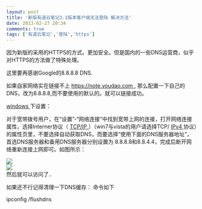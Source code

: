 ```yaml
---
layout: post
title: '新版有道云笔记3.1版本客户端无法登陆 解决方法'
date: 2013-02-27 20:34
comments: true
tags: ['有道云笔记','登陆','https']
---
```


因为新版的采用的HTTPS的方式。更加安全。但是国内的一些DNS运营商，似乎对HTTPS的方法做了特殊处理。

这里要再感谢Google的8.8.8.8 DNS.

如果自家网络实在链接不上 [ https://note.youdao.com ](https://note.youdao.com) ,
那么配置一下自己的DNS，改为8.8.8.8,而不要使用的默认的。就可以链接成功。

[ windows ](http://www.ha97.com/category/microsoft/windows) 下设置：

对于宽带拨号用户，在“设置”-“网络连接”中找到宽带上网的连接，打开网络连接属性，选择Interner协议（ [ TCP/IP
](http://www.ha97.com/tag/tcpip) ）（win7与vista的用户请选择TCP/ [ IPv4
](http://www.ha97.com/tag/ipv4)
协议）的属性页里，不要选择自动获取DNS，而要选择“使用下面的DNS服务器地址”，首选DNS服务器和备用DNS服务器分别设置为
8.8.8.8和8.8.4.4，完成后断开网络重新连接上网即可。如图所示：

![](http://img.my.csdn.net/uploads/201302/27/1361968715_2302.jpg)  
![](http://img.my.csdn.net/uploads/201302/27/1361968724_6622.jpg)  
然后就可以访问了..

如果还不行记得清理一下DNS缓存： 命令如下

ipconfig /flushdns  

